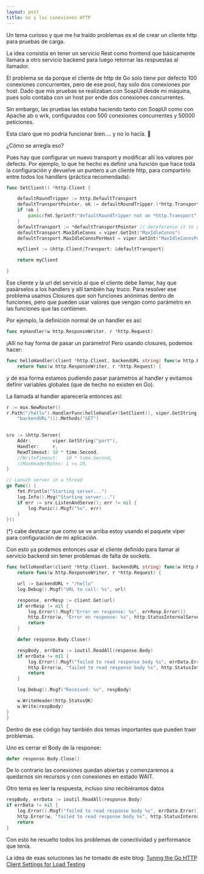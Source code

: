 ```yaml
---
layout: post
title: Go y las conexiones HTTP
---
```


Un tema curioso y que me ha traído problemas es el de crear un cliente http para pruebas de carga.

La idea consistía en tener un servicio Rest como frontend que básicamente llamara a otro servicio backend para luego retornar las respuestas al llamador.

El problema se da porque el cliente de http de Go solo tiene por defecto 100 conexiones concurrentes, pero de ese pool, hay solo dos conexiones por host. Dado que mis pruebas se realizaban con SoapUI desde mi máquina, pues solo contaba con un host por ende dos conexiones concurrentes.

<!--end_excerpt-->

Sin embargo, las pruebas las estaba haciendo tanto con SoapUI como con Apache ab o wrk, configurados con 500 conexiones concurrentes y 50000 peticiones.

Esta claro que no podría funcionar bien…. y no lo hacía. 🙂

¿Cómo se arregla eso?

Pues hay que configurar un nuevo transport y modificar allí los valores por defecto. Por ejemplo, lo que he hecho es definir una función que hace toda la configuración y devuelve un puntero a un cliente http, para compartirlo entre todos los handlers (práctica recomendada):

```go
func SetClient() *http.Client {

	defaultRoundTripper := http.DefaultTransport
	defaultTransportPointer, ok := defaultRoundTripper.(*http.Transport)
	if !ok {
		panic(fmt.Sprintf("defaultRoundTripper not an *http.Transport"))
	}
	defaultTransport := *defaultTransportPointer // dereference it to get a copy of the struct that the pointer points to
	defaultTransport.MaxIdleConns = viper.GetInt("MaxIdleConns")
	defaultTransport.MaxIdleConnsPerHost = viper.GetInt("MaxIdleConnsPerHost")

	myClient := &http.Client{Transport: &defaultTransport}

	return myClient

}
```

Ese cliente y la url del servicio al que el cliente debe llamar, hay que pasárselos a los handlers y allí también hay truco.
Para resolver ese problema usamos Closures que son funciones anónimas dentro de funciones, pero que pueden usar valores que vengan como parámetro en las funciones que las contienen.

Por ejemplo, la definición normal de un handler es así:

```go
func myHandler(w http.ResponseWriter, r *http.Request)
```
¡Allí no hay forma de pasar un parámetro!
Pero usando closures, podemos hacer:

```go
func helloHandler(client *http.Client, backendURL string) func(w http.ResponseWriter, r *http.Request) {
	return func(w http.ResponseWriter, r *http.Request) {
```

y de esa forma estamos pudiendo pasar parámetros al handler y evitamos definir variables globales (que de hecho no existen en Go).

La llamada al handler aparecería entonces así:

```go
r := mux.NewRouter()
r.Path("/hello").HandlerFunc(helloHandler(SetClient(), viper.GetString(
	"backendURL"))).Methods("GET")
	

srv := &http.Server{
	Addr:        viper.GetString("port"),
	Handler:     r,
	ReadTimeout: 10 * time.Second,
	//WriteTimeout:   10 * time.Second,
	//MaxHeaderBytes: 1 << 20,
}

// Lanuch server in a thread
go func() {
	fmt.Println("Starting server...")
	log.Info().Msg("Starting server...")
	if err := srv.ListenAndServe(); err != nil {
		log.Panic().Msgf("%s", err)
	}
}()

```

(*) cabe destacar que como se ve arriba estoy usando el paquete viper para configuración de mi aplicación.

Con esto ya podemos entonces usar el cliente definido para llamar al servicio backend sin tener problemas de falta de sockets.

```go
func helloHandler(client *http.Client, backendURL string) func(w http.ResponseWriter, r *http.Request) {
	return func(w http.ResponseWriter, r *http.Request) {

	url := backendURL + "/hello"
	log.Debug().Msgf("URL to call: %s", url)

	response, errResp := client.Get(url)
	if errResp != nil {
		log.Error().Msgf("Error en response: %s", errResp.Error())
		http.Error(w, "Error en response: %s", http.StatusInternalServerError)
		return
	}

	defer response.Body.Close()

	respBody, errData := ioutil.ReadAll(response.Body)
	if errData != nil {
		log.Error().Msgf("failed to read response body %s", errData.Error())
		http.Error(w, "failed to read response body %s", http.StatusInternalServerError)
		return
	}

	log.Debug().Msgf("Received: %v", respBody)

	w.WriteHeader(http.StatusOK)
	w.Write(respBody)
}
}

```

Dentro de ese código hay también dos temas importantes que pueden traer problemas.

Uno es cerrar el Body de la response:

```go
defer response.Body.Close()
```

De lo contrario las conexiones quedan abiertas y comenzaremos a quedarnos sin recursos y con conexiones en estado WAIT.

Otro tema es leer la respuesta, incluso sino recibiéramos datos

```go
respBody, errData := ioutil.ReadAll(response.Body)
if errData != nil {
	log.Error().Msgf("failed to read response body %s", errData.Error())
	http.Error(w, "failed to read response body %s", http.StatusInternalServerError)
	return
}
```

Con esto he resuelto todos los problemas de conectividad y performance que tenía.

La idea de esas soluciones las he tomado de este blog:
[Tuning the Go HTTP Client Settings for Load Testing](http://tleyden.github.io/blog/2016/11/21/tuning-the-go-http-client-library-for-load-testing/)

